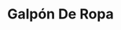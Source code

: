 ---
title: "Galpón De Ropa"
url: /ciudad-autonoma-de-buenos-aires/galpon-de-ropa/
shop: Kleidung
---